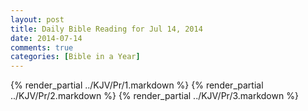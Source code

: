```yaml
---
layout: post
title: Daily Bible Reading for Jul 14, 2014
date: 2014-07-14
comments: true
categories: [Bible in a Year]
---
```

{% render_partial ../KJV/Pr/1.markdown %}
{% render_partial ../KJV/Pr/2.markdown %}
{% render_partial ../KJV/Pr/3.markdown %}
